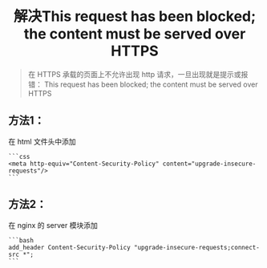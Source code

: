 # <center>解决This request has been blocked; the content must be served over HTTPS

> 在 HTTPS 承载的页面上不允许出现 http 请求，一旦出现就是提示或报错：
This request has been blocked; the content must be served over HTTPS  

## 方法1：  
在 html 文件头中添加

    ```css
    <meta http-equiv="Content-Security-Policy" content="upgrade-insecure-requests"/>
    ```

## 方法2：  
在 nginx 的 server 模块添加

    ```bash
    add_header Content-Security-Policy "upgrade-insecure-requests;connect-src *";
    ```
